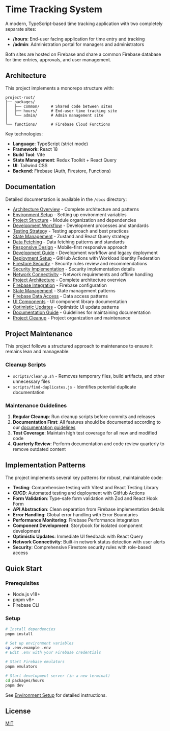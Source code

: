 # Time Tracking System

A modern, TypeScript-based time tracking application with two completely separate sites:
- **/hours**: End-user facing application for time entry and tracking
- **/admin**: Administration portal for managers and administrators

Both sites are hosted on Firebase and share a common Firebase database for time entries, approvals, and user management.

## Architecture

This project implements a monorepo structure with:

```
project-root/
├── packages/
│   ├── common/     # Shared code between sites
│   ├── hours/      # End-user time tracking site
│   └── admin/      # Admin management site
│
└── functions/      # Firebase Cloud Functions
```

Key technologies:
- **Language**: TypeScript (strict mode)
- **Framework**: React 18
- **Build Tool**: Vite
- **State Management**: Redux Toolkit + React Query
- **UI**: Tailwind CSS
- **Backend**: Firebase (Auth, Firestore, Functions)

## Documentation

Detailed documentation is available in the `/docs` directory:

- [Architecture Overview](./docs/architecture/project-overview.md) - Complete architecture and patterns
- [Environment Setup](./docs/env/setup.md) - Setting up environment variables
- [Project Structure](./docs/structure/modules.md) - Module organization and dependencies
- [Development Workflow](./docs/workflow/development.md) - Development processes and standards
- [Testing Strategy](./docs/testing/overview.md) - Testing approach and best practices
- [State Management](./docs/patterns/state-management.md) - Zustand and React Query strategy
- [Data Fetching](./docs/patterns/data-fetching.md) - Data fetching patterns and standards
- [Responsive Design](./docs/patterns/responsive-design.md) - Mobile-first responsive approach
- [Development Guide](./docs/main_readme/development-deployment-guide.md) - Development workflow and legacy deployment
- [Deployment Setup](./docs/deployment/setup.md) - GitHub Actions with Workload Identity Federation
- [Firestore Security](./docs/security/firestore-rules.md) - Security rules review and recommendations
- [Security Implementation](./docs/main_readme/security-implementation-guide.md) - Security implementation details
- [Network Connectivity](./docs/network/connectivity.md) - Network requirements and offline handling
- [Project Architecture](./docs/main_readme/PROJECT-2.0.md) - Complete architecture overview
- [Firebase Integration](./docs/main_readme/firebase-integration-guide.md) - Firebase configuration
- [State Management](./docs/main_readme/state-management-guide.md) - State management patterns
- [Firebase Data Access](./docs/main_readme/firebase-data-access-patterns.md) - Data access patterns
- [UI Components](./docs/main_readme/ui-component-library.md) - UI component library documentation
- [Optimistic Updates](./docs/patterns/optimistic-updates.md) - Optimistic UI update patterns
- [Documentation Guide](./docs/structure/documentation-guide.md) - Guidelines for maintaining documentation
- [Project Cleanup](./docs/project-cleanup-summary.md) - Project organization and maintenance

## Project Maintenance

This project follows a structured approach to maintenance to ensure it remains lean and manageable:

### Cleanup Scripts

- `scripts/cleanup.sh` - Removes temporary files, build artifacts, and other unnecessary files
- `scripts/find-duplicates.js` - Identifies potential duplicate documentation

### Maintenance Guidelines

1. **Regular Cleanup**: Run cleanup scripts before commits and releases
2. **Documentation First**: All features should be documented according to our [documentation guidelines](./docs/structure/documentation-guide.md)
3. **Test Coverage**: Maintain high test coverage for all new and modified code
4. **Quarterly Review**: Perform documentation and code review quarterly to remove outdated content

## Implementation Patterns

The project implements several key patterns for robust, maintainable code:

- **Testing**: Comprehensive testing with Vitest and React Testing Library
- **CI/CD**: Automated testing and deployment with GitHub Actions
- **Form Validation**: Type-safe form validation with Zod and React Hook Form
- **API Abstraction**: Clean separation from Firebase implementation details
- **Error Handling**: Global error handling with Error Boundaries
- **Performance Monitoring**: Firebase Performance integration
- **Component Development**: Storybook for isolated component development
- **Optimistic Updates**: Immediate UI feedback with React Query
- **Network Connectivity**: Built-in network status detection with user alerts
- **Security**: Comprehensive Firestore security rules with role-based access

## Quick Start

### Prerequisites

- Node.js v18+
- pnpm v8+
- Firebase CLI

### Setup

```bash
# Install dependencies
pnpm install

# Set up environment variables
cp .env.example .env
# Edit .env with your Firebase credentials

# Start Firebase emulators
pnpm emulators

# Start development server (in a new terminal)
cd packages/hours
pnpm dev
```

See [Environment Setup](./docs/env/setup.md) for detailed instructions.

## License

[MIT](./LICENSE) 